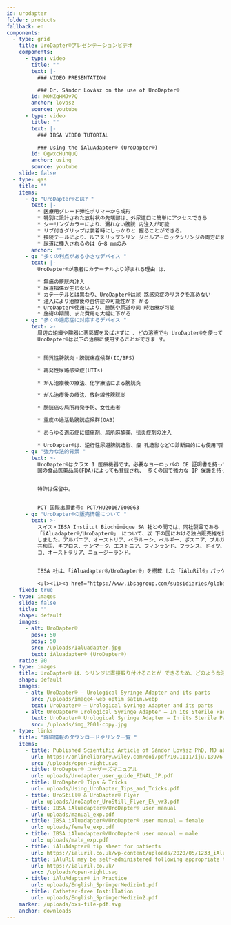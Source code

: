 ```yaml
---
id: urodapter
folder: products
fallback: en
components:
  - type: grid
    title: UroDapter®プレゼンテーションビデオ
    components:
      - type: video
        title: ""
        text: |-
          ### VIDEO PRESENTATION

          ### Dr. Sándor Lovász on the use of UroDapter®
        id: MONZqHMJv7Q
        anchor: lovasz
        source: youtube
      - type: video
        title: ""
        text: |-
          ### IBSA VIDEO TUTORIAL

          ### Using the iAluAdapter® (UroDapter®)
        id: OgwxcHuhQuQ
        anchor: using
        source: youtube
    slide: false
  - type: qas
    title: ""
    items:
      - q: "UroDapter®とは? "
        text: |-
          * 医療用グレード弾性ポリマーから成形
          * 特別に設計された放射状の先端部は、外尿道口に簡単にアクセスできる
          * シーリングカラーにより、漏れない膀胱 内注入が可能
          * リブ付きグリップは装着時にしっかりと 握ることができる。
          * 接続テールにより、ルアスリップシリン ジとルアーロックシリンジの両方に装着 が可能
          * 尿道に挿入されるのは 6~8 mmのみ
        anchor: ""
      - q: "多くの利点がある小さなデバイス "
        text: |-
          UroDapter®が患者にカテーテルより好まれる理由 は、

          * 無痛の膀胱内注入
          * 尿道損傷が生じない
          * カテーテルとは異なり、UroDapter®は尿 路感染症のリスクを高めない
          * 注入により治療後の合併症の可能性が下 がる
          * UroDapter®使用により、膀胱や尿道の同 時治療が可能
          * 施術の期間、また費用も大幅に下がる
      - q: "多くの適応症に対応するデバイス "
        text: >-
          周辺の組織や臓器に悪影響を及ばさずに 、どの溶液でも UroDapter®を使って 膀胱に注入することができます。
          UroDapter®は以下の治療に使用することができま す。


          * 間質性膀胱炎・膀胱痛症候群(IC/BPS)

          * 再発性尿路感染症(UTIs)

          * がん治療後の療法、化学療法による膀胱炎

          * がん治療後の療法、放射線性膀胱炎

          * 膀胱癌の局所再発予防、女性患者

          * 重度の過活動膀胱症候群(OAB)

          * あらゆる適応症に鎮痛剤、局所麻酔薬、抗炎症剤の注入

          * UroDapter®は、逆行性尿道膀胱造影、瘻 孔造影などの診断目的にも使用可能
      - q: "強力な法的背景 "
        text: >-
          UroDapter®はクラス I 医療機器です。必要なヨーロッパの CE 証明書を持っており、米
          国の食品医薬品局(FDA)によっても登録され、 多くの国で強力な IP 保護を持っています。


          特許は保留中。


          PCT 国際出願番号: PCT/HU2016/000063
      - q: "UroDapter®の販売情報について "
        text: >-
          スイス・IBSA Institut Biochimique SA 社との間では、同社製品である 「iAluRil®」 と1箱に入 った
          「iAluadapter®/UroDapter®」 について、以 下の国における独占販売権を許諾する契約を締
          しました。アルバニア、オーストリア、ベラルーシ、ベルギー、ボスニア、ブルガリア、クロアチア、チェコ
          共和国、キプロス、デンマーク、エストニア、フィンランド、フランス、ドイツ、コソボ、ギリシャ、ハンガリー、アイルランド、イタリア、ラトビア、リトアニア、ルクセンブルク、マケドニア、マルタ、オランダ、ポーランド、ポルトガル、ルーマニア、セルビア、スロバキア、スロベニア、スペイン、スウェーデン、イギリス、トル
          コ、オーストラリア、ニュージーランド。


          IBSA 社は、「iAluadapter®/UroDapter®」を搭載 した「iAluRil®」パッケージ、またはアダプターを単体製品として以下の国で非独占的に販売する権利を有しています。 ウクライナ、ロシア、バーレーン、オマーン、クウェート、カタール、サウジアラビア、アラブ首長国連邦、エジプト、アルジェリア、ヨルダン、パレスチナ、レバノン、イラク、リビア、モロッコ、チュニジア、イスラエル、イラン、韓国、インドネシア、中国、シンガポール、台湾、トルクメニスタン。マレーシア、コロンビア、アルゼンチン、バルバドス、ボリビア、ブラジル、チリ、コスタリカ、ドミニカ共和国、エクアドル、エルサルバドル、グアテマラ、ホンジュラス、メキシコ、ニカラグア、パナマ、パラグアイ、ペルー、ベネズエラ、ナイジェリア、ケニア、ガボン、ガーナ

          <ul><li><a href="https://www.ibsagroup.com/subsidiaries/global-network.html" rel="noopener noreferrer" target="_blank">IBSA Global Network</a></li></ul>
    fixed: true
  - type: images
    slide: false
    title: ""
    shape: default
    images:
      - alt: UroDapter®
        posx: 50
        posy: 50
        src: /uploads/Ialuadapter.jpg
        text: iAluadapter® (UroDapter®)
    ratio: 90
  - type: images
    title: UroDapter® は、シリンジに直接取り付けることが できるため、どのような溶液でも膀胱に注入する ことが可能
    shape: default
    images:
      - alt: UroDapter® – Urological Syringe Adapter and its parts
        src: /uploads/image4-web_optim_satin.webp
        text: UroDapter® – Urological Syringe Adapter and its parts
      - alt: UroDapter® Urological Syringe Adapter – In its Sterile Packaging
        text: UroDapter® Urological Syringe Adapter – In its Sterile Packaging
        src: /uploads/img_2001-copy.jpg
  - type: links
    title: "詳細情報のダウンロードやリンク一覧 "
    items:
      - title: Published Scientific Article of Sándor Lovász PhD, MD about UroDapter
        url: https://onlinelibrary.wiley.com/doi/pdf/10.1111/iju.13976
        src: /uploads/open-right.svg
      - title: UroDapter® ユーザーズマニュアル
        url: uploads/Urodapter_user_guide_FINAL_JP.pdf
      - title: UroDapter® Tips & Tricks
        url: uploads/Using_UroDapter_Tips_and_Tricks.pdf
      - title: UroStill® & UroDapter® Flyer
        url: uploads/UroDapter_UroStill_Flyer_EN_vr3.pdf
      - title: IBSA iAluadapter®/UroDapter® user manual
        url: uploads/manual_exp.pdf
      - title: IBSA iAluadapter®/UroDapter® user manual – female
        url: uploads/female_exp.pdf
      - title: IBSA iAluadapter®/UroDapter® user manual – male
        url: uploads/male_exp.pdf
      - title: iAluAdapter® tip sheet for patients
        url: https://ialuril.co.uk/wp-content/uploads/2020/05/1233_iAluradapterTipSheetPatients_St03.pdf
      - title: iAluRil may be self-administered following appropriate training
        url: https://ialuril.co.uk/
        src: /uploads/open-right.svg
      - title: iAluAdapter® in Practice
        url: uploads/English_SpringerMedizin1.pdf
      - title: Catheter-free Instillation
        url: uploads/English_SpringerMedizin2.pdf
    marker: /uploads/bxs-file-pdf.svg
    anchor: downloads
---
```

